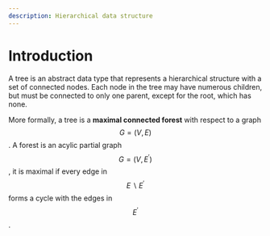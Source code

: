 ```yaml
---
description: Hierarchical data structure
---
```


# Introduction

A tree is an abstract data type that represents a hierarchical structure with a set of connected nodes. Each node in the tree may have numerous children, but must be connected to only one parent, except for the root, which has none.

More formally, a tree is a **maximal connected forest** with respect to a graph $$G=(V,E)$$.  A forest is an acylic partial graph $$G=(V,E^\prime)$$, it is maximal if every edge in $$E\backslash E^\prime$$ forms a cycle with the edges in $$E^\prime$$.


